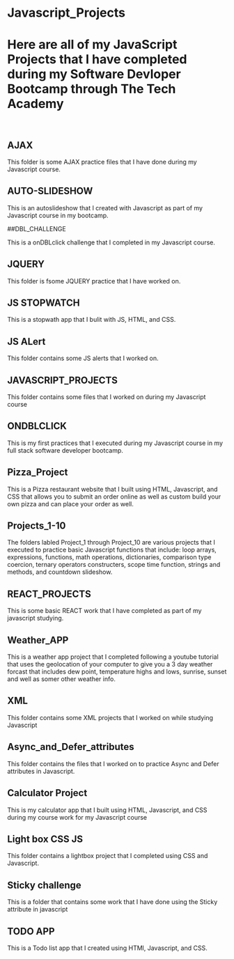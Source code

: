 # Javascript_Projects
# Here are all of my JavaScript Projects that I have completed during my Software Devloper Bootcamp through The Tech Academy
<br>

## AJAX 
<p>This folder is some AJAX practice files that I have done during my Javascript course. </p>


## AUTO-SLIDESHOW
<p>This is an autoslideshow that I created with Javascript as part of my Javascript course in my bootcamp.</p>


##DBL_CHALLENGE
<p>This is a onDBLclick challenge that I completed in my Javascript course.</p>


## JQUERY

<p>This folder is fsome JQUERY practice that I have worked on.</p>


## JS STOPWATCH
<p>This is a stopwath app that I bulit with JS, HTML, and CSS.</p>

## JS ALert
<p>This folder contains some JS alerts that I worked on.</p>

## JAVASCRIPT_PROJECTS
<p/>This folder contains some files that I worked on during my Javascript course </p>

## ONDBLCLICK 
<p>This is my first practices that I executed during my Javascript course in my full stack software developer bootcamp.</p>

## Pizza_Project
<p>This is a Pizza restaurant website that I built using HTML, Javascript, and CSS that allows you to submit an order online as well as custom build your own pizza and can place your order as well.</p>

## Projects_1-10
<p>The folders labled Project_1 through Project_10 are various projects that I executed to practice basic Javascript functions that include: loop arrays, expressions, functions, math operations, dictionaries, comparison type coercion, ternary operators constructers, scope time function, strings and methods, and countdown slideshow.</p>

## REACT_PROJECTS
<p>This is some basic REACT work that I have completed as part of my javascript studying.<p/>

## Weather_APP
<p>This is a weather app project that I completed following a youtube tutorial that uses the geolocation of your computer to give you a 3 day weather forcast that includes dew point, temperature highs and lows, sunrise, sunset and well as somer other weather info.</p/>
  
## XML 
<p>This folder contains some XML projects that I worked on while studying Javascript</p>
  
## Async_and_Defer_attributes
<p>This folder contains the files that I worked on to practice Async and Defer attributes in Javascript.</p>

## Calculator Project
<p> This is my calculator app that I built using HTML, Javascript, and CSS during my course work for my Javascript course</p>

## Light box CSS JS
<p>This folder contains a lightbox project that I completed using CSS and Javascript.</p>

## Sticky challenge
<p>This is a folder that contains some work that I have done using the Sticky attribute in javascript<p/>

## TODO APP
<p>This is a Todo list app that I created using HTMl, Javascript, and CSS.</p>
  
  ##
